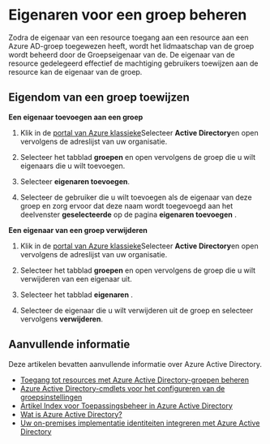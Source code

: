 
<properties
    pageTitle="Volgende stappen om toegang te beheren met groepen | Microsoft Azure"
    description="Hoe geavanceerde-de van wilt beheren, beveiligingsgroepen en het gebruik van deze groepen voor het beheren van toegang tot een bron."
    services="active-directory"
    documentationCenter=""
    authors="curtand"
    manager="femila"
    editor=""/>

<tags
    ms.service="active-directory"
    ms.workload="identity"
    ms.tgt_pltfrm="na"
    ms.devlang="na"
    ms.topic="article"
    ms.date="09/22/2016"
    ms.author="curtand"/>

# <a name="managing-owners-for-a-group"></a>Eigenaren voor een groep beheren
Zodra de eigenaar van een resource toegang aan een resource aan een Azure AD-groep toegewezen heeft, wordt het lidmaatschap van de groep wordt beheerd door de Groepseigenaar van de. De eigenaar van de resource gedelegeerd effectief de machtiging gebruikers toewijzen aan de resource kan de eigenaar van de groep.

## <a name="assigning-group-ownership"></a>Eigendom van een groep toewijzen

**Een eigenaar toevoegen aan een groep**

1. Klik in de [portal van Azure klassieke](https://manage.windowsazure.com)Selecteer **Active Directory**en open vervolgens de adreslijst van uw organisatie.

2. Selecteer het tabblad **groepen** en open vervolgens de groep die u wilt eigenaars die u wilt toevoegen.

3. Selecteer **eigenaren toevoegen**.

4. Selecteer de gebruiker die u wilt toevoegen als de eigenaar van deze groep en zorg ervoor dat deze naam wordt toegevoegd aan het deelvenster **geselecteerde** op de pagina **eigenaren toevoegen** .


**Een eigenaar van een groep verwijderen**

1. Klik in de [portal van Azure klassieke](https://manage.windowsazure.com)Selecteer **Active Directory**en open vervolgens de adreslijst van uw organisatie.

2. Selecteer het tabblad **groepen** en open vervolgens de groep die u wilt verwijderen van een eigenaar uit.

4. Selecteer het tabblad **eigenaren** .

5. Selecteer de eigenaar die u wilt verwijderen uit de groep en selecteer vervolgens **verwijderen**.

## <a name="additional-information"></a>Aanvullende informatie

Deze artikelen bevatten aanvullende informatie over Azure Active Directory.

* [Toegang tot resources met Azure Active Directory-groepen beheren](active-directory-manage-groups.md)
* [Azure Active Directory-cmdlets voor het configureren van de groepsinstellingen](active-directory-accessmanagement-groups-settings-cmdlets.md)
* [Artikel Index voor Toepassingsbeheer in Azure Active Directory](active-directory-apps-index.md)
* [Wat is Azure Active Directory?](active-directory-whatis.md)
* [Uw on-premises implementatie identiteiten integreren met Azure Active Directory](active-directory-aadconnect.md)
